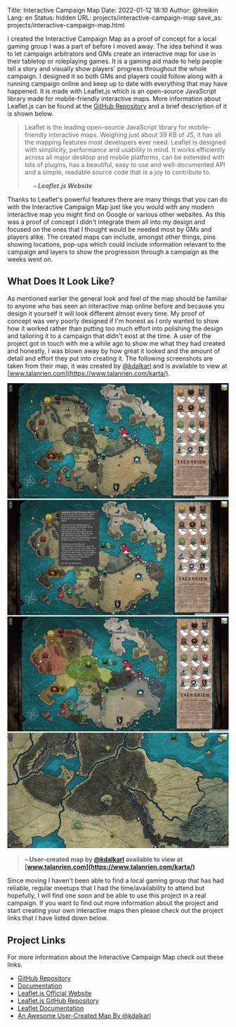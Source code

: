 Title: Interactive Campaign Map
Date: 2022-01-12 18:10
Author: @hreikin
Lang: en
Status: hidden
URL: projects/interactive-campaign-map
save_as: projects/interactive-campaign-map.html

I created the Interactive Campaign Map as a proof of concept for a local gaming group I was a part of before I moved away. The idea behind it was to let campaign arbitrators and GMs create an interactive map for use in their tabletop or roleplaying games. It is a gaming aid made to help people tell a story and visually show players' progress throughout the whole campaign. I designed it so both GMs and players could follow along with a running campaign online and keep up to date with everything that may have happened. It is made with Leaflet.js which is an open-source JavaScript library made for mobile-friendly interactive maps. More information about Leaflet.js can be found at the [GitHub Repository](https://github.com/Leaflet/Leaflet) and a brief description of it is shown below.

>Leaflet is the leading open-source JavaScript library for mobile-friendly interactive maps. Weighing just about 39 KB of JS, it has all the mapping features most developers ever need. Leaflet is designed with simplicity, performance and usability in mind. It works efficiently across all major desktop and mobile platforms, can be extended with lots of plugins, has a beautiful, easy to use and well-documented API and a simple, readable source code that is a joy to contribute to.
>
> &nbsp;&nbsp;&nbsp;&nbsp; **<cite>&ndash; Leaflet.js Website</cite>**

Thanks to Leaflet's powerful features there are many things that you can do with the Interactive Campaign Map just like you would with any modern interactive map you might find on Google or various other websites. As this was a proof of concept I didn't integrate them all into my design and focused on the ones that I thought would be needed most by GMs and players alike. The created maps can include, amongst other things, pins showing locations, pop-ups which could include information relevant to the campaign and layers to show the progression through a campaign as the weeks went on.

## What Does It Look Like?

As mentioned earlier the general look and feel of the map should be familiar to anyone who has seen an interactive map online before and because you design it yourself it will look different almost every time. My proof of concept was very poorly designed if I'm honest as I only wanted to show how it worked rather than putting too much effort into polishing the design and tailoring it to a campaign that didn't exist at the time. A user of the project got in touch with me a while ago to show me what they had created and honestly, I was blown away by how great it looked and the amount of detail and effort they put into creating it. The following screenshots are taken from their map, it was created by [@kdalkarl](https://www.reddit.com/user/kdalkarl) and is available to view at [www.talanrien.com](https://www.talanrien.com/karta/).

<a href="/images/interactive-campaign-map-01-1880x978.png" target="_blank">
    <img src="/images/interactive-campaign-map-01-1880x978.png" />
</a>
<a href="/images/interactive-campaign-map-02-1880x978.png" target="_blank">
    <img src="/images/interactive-campaign-map-02-1880x978.png" />
</a>
<a href="/images/interactive-campaign-map-03-1880x978.png" target="_blank">
    <img src="/images/interactive-campaign-map-03-1880x978.png" />
</a>
<a href="/images/interactive-campaign-map-04-1880x978.png" target="_blank">
    <img src="/images/interactive-campaign-map-04-1880x978.png" />
</a>

> **&ndash; User-created map by [@kdalkarl](https://www.reddit.com/user/kdalkarl) available to view at [www.talanrien.com](https://www.talanrien.com/karta/)**

Since moving I haven't been able to find a local gaming group that has had reliable, regular meetups that I had the time/availability to attend but hopefully, I will find one soon and be able to use this project in a real campaign. If you want to find out more information about the project and start creating your own interactive maps then please check out the project links that I have listed down below.

## Project Links

For more information about the Interactive Campaign Map check out these links.

- [GitHub Repository](https://github.com/hreikin/interactive-campaign-map)
- [Documentation](https://github.com/hreikin/interactive-campaign-map/blob/master/docs/interactive-campaign-map.md)
- [Leaflet.js Official Website](https://leafletjs.com/)
- [Leaflet.js GitHub Repository](https://github.com/Leaflet/Leaflet)
- [Leaflet Documentation](https://leafletjs.com/reference.html)
- [An Awesome User-Created Map By @kdalkarl](https://www.talanrien.com/karta/)

